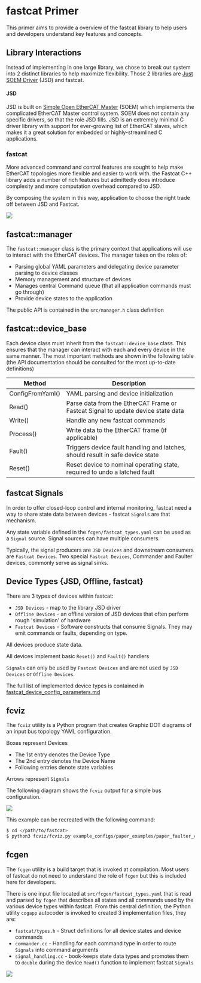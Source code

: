# fastcat Primer

This primer aims to provide a overview of the fastcat library to help users and developers understand key features and concepts. 

## Library Interactions

Instead of implementing in one large library, we chose to break our system into 2 distinct libraries to help maximize flexibility. Those 2 libraries are [Just SOEM Driver](https://github.com/nasa-jpl/jsd) (JSD) and fastcat. 

#### JSD 

JSD is built on [Simple Open EtherCAT Master](https://github.com/OpenEtherCATsociety/SOEM) (SOEM) which implements the complicated EtherCAT Master control system. SOEM does not contain any specific drivers, so that the role JSD fills. JSD is an extremely minimal C driver library with support for ever-growing list of EtherCAT slaves, which makes it a great solution for embedded or highly-streamlined C applications. 

### fastcat

More advanced command and control features are sought to help make EtherCAT topologies more flexible and easier to work with. the Fastcat C++ library adds a number of rich features but admittedly does introduce complexity and more computation overhead compared to JSD.

By composing the system in this way, application to choose the right trade off between JSD and Fastcat. 



![](img/library_interactions.png)

## fastcat::manager

The `fastcat::manager` class is the primary context that applications will use to interact with the EtherCAT devices. The manager takes on the roles of:

* Parsing global YAML parameters and delegating device parameter parsing to device classes
* Memory management and structure of devices
* Manages central Command queue (that all application commands must go through)
* Provide device states to the application

The public API is contained in the `src/manager.h` class definition

## fastcat::device_base

Each device class must inherit from the `fastcat::device_base` class. This ensures that the manager can interact with each and every device in the same manner. The most important methods are shown in the following table (the API documentation should be consulted for the most up-to-date definitions)

| Method           | Description                                                  |
| ---------------- | ------------------------------------------------------------ |
| ConfigFromYaml() | YAML parsing and device initialization                       |
| Read()           | Parse data from the EtherCAT Frame or Fastcat Signal to update device state data |
| Write()          | Handle any new fastcat commands                              |
| Process()        | Write data to the EtherCAT frame (if applicable)             |
| Fault()          | Triggers device fault handling and latches, should result in safe device state |
| Reset()          | Reset device to nominal operating state, required to undo a latched fault |

## fastcat Signals

In order to offer closed-loop control and internal monitoring, fastcat need a way to share state data between devices - fastcat `Signals` are that mechanism. 

Any state variable defined in the `fcgen/fastcat_types.yaml` can be used as a `Signal` source. Signal sources can have multiple consumers. 

Typically, the signal producers are `JSD Devices` and downstream consumers are `Fastcat Devices`. Two special `Fastcat Devices`,  Commander and Faulter devices, commonly serve as signal sinks. 

## Device Types {JSD, Offline, fastcat}

There are 3 types of devices within fastcat:

* `JSD Devices` - map to the library JSD driver
* `Offline Devices` - an offline version of JSD devices that often perform rough 'simulation' of hardware 
* `Fastcat Devices` -  Software constructs that consume Signals. They may emit commands or faults, depending on type. 

All devices produce state data. 

All devices implement basic `Reset()` and `Fault()` handlers

`Signals` can only be used by `Fastcat Devices` and are not used by `JSD Devices` or `Offline Devices`.

The full list of implemented device types is contained in [fastcat_device_config_parameters.md](fastcat_device_config_parameters.md)

## fcviz

The `fcviz` utility is a Python program that creates Graphiz DOT diagrams of an input bus topology YAML configuration. 

Boxes represent Devices

* The 1st entry denotes the Device Type
* The 2nd entry denotes the Device Name
* Following entries denote state variables 

Arrows represent `Signals` 

The following diagram shows the `fcviz` output for a simple bus configuration. 



![](img/fcviz.png)

This example can be recreated with the following command:

``` bash
$ cd </path/to/fastcat>
$ python3 fcviz/fcviz.py example_configs/paper_examples/paper_faulter_config.yaml
```



## fcgen

The `fcgen` utility is a build target that is invoked at compilation. Most users of fastcat do not need to understand the role of `fcgen` but this is included here for developers.

There is one input file located at `src/fcgen/fastcat_types.yaml` that is read and parsed by `fcgen` that describes all states and all commands used by the various device types within fastcat. From this central definition, the Python utility `cogapp`  autocoder is invoked to created 3 implementation files, they are:

* `fastcat/types.h` - Struct definitions for all device states and device commands
* `commander.cc` - Handling for each command type in order to route `Signals` into command arguments
* `signal_handling.cc` - book-keeps state data types and promotes them to `double` during the device `Read()` function to implement fastcat `Signals`

![](img/fcgen.png)